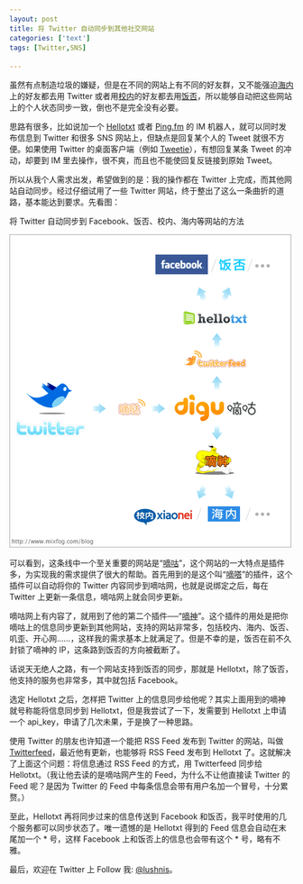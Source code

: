 ```yaml
---
layout: post
title: 将 Twitter 自动同步到其他社交网站
categories: ['text']
tags: [Twitter,SNS]

---
```

虽然有点制造垃圾的嫌疑，但是在不同的网站上有不同的好友群，又不能强迫[海内](http://hainei.com)上的好友都去用 Twitter 或者用[校内](http://xiaonei.com)的好友都去用[饭否](http://fanfou.com)，所以能够自动把这些网站上的个人状态同步一致，倒也不是完全没有必要。

思路有很多，比如说加一个 [Hellotxt](http://hellotxt.com) 或者 [Ping.fm](http://ping.fm) 的 IM 机器人，就可以同时发布信息到 Twitter 和很多 SNS 网站上，但缺点是回复某个人的 Tweet 就很不方便。如果使用 Twitter 的桌面客户端（例如 [Tweetie](http://www.atebits.com/tweetie-mac/)），有想回复某条 Tweet 的冲动，却要到 IM 里去操作，很不爽，而且也不能使回复反链接到原始 Tweet。

所以从我个人需求出发，希望做到的是：我的操作都在 Twitter 上完成，而其他网站自动同步。经过仔细试用了一些 Twitter 网站，终于整出了这么一条曲折的道路，基本能达到要求。先看图：

将 Twitter 自动同步到 Facebook、饭否、校内、海内等网站的方法

![image](/assets/images/twitter-sync-to-sns.gif)

可以看到，这条线中一个至关重要的网站是“[嘀咕](http://digu.com/lushnis)”，这个网站的一大特点是插件多，为实现我的需求提供了很大的帮助。首先用到的是这个叫“[嘀嗒](http://digufeed.com/)”的插件，这个插件可以自动将你的 Twitter 内容同步到嘀咕网，也就是说绑定之后，每在 Twitter 上更新一条信息，嘀咕网上就会同步更新。

嘀咕网上有内容了，就用到了他的第二个插件──“[嘀神](http://www.digusync.com/)”。这个插件的用处是把你嘀咕上的信息同步更新到其他网站，支持的网站非常多，包括校内、海内、饭否、叽歪、开心网……，这样我的需求基本上就满足了。但是不幸的是，饭否在前不久封锁了嘀神的 IP，这条路到饭否的方向被截断了。

话说天无绝人之路，有一个网站支持到饭否的同步，那就是 Hellotxt，除了饭否，他支持的服务也非常多，其中就包括 Facebook。

选定 Hellotxt 之后，怎样把 Twitter 上的信息同步给他呢？其实上面用到的嘀神就号称能将信息同步到 Hellotxt，但是我尝试了一下，发需要到 Hellotxt 上申请一个 api_key，申请了几次未果，于是换了一种思路。

使用 Twitter 的朋友也许知道一个能把 RSS Feed 发布到 Twitter 的网站，叫做 [Twitterfeed](http://twitterfeed.com/)，最近他有更新，也能够将 RSS Feed 发布到 Hellotxt 了。这就解决了上面这个问题：将信息通过 RSS Feed 的方式，用 Twitterfeed 同步给 Hellotxt。（我让他去读的是嘀咕网产生的 Feed，为什么不让他直接读 Twitter 的 Feed 呢？是因为 Twitter 的 Feed 中每条信息会带有用户名加一个冒号，十分累赘。）

至此，Hellotxt 再将同步过来的信息传送到 Facebook 和饭否，我平时使用的几个服务都可以同步状态了。唯一遗憾的是 Hellotxt 得到的 Feed 信息会自动在末尾加一个 * 号，这样 Facebook 上和饭否上的信息也会带有这个 * 号，略有不雅。

最后，欢迎在 Twitter 上 Follow 我: [@lushnis](https://twitter.com/lushnis)。